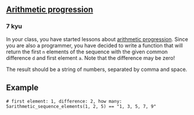 <h2><a href=https://www.codewars.com/kata/55caf1fd8063ddfa8e000018/train/cpp target="_blank">Arithmetic progression</a></h2><h3>7 kyu</h3><p>In your class, you have started lessons about <a href="https://en.wikipedia.org/wiki/Arithmetic_progression" data-turbolinks="false" target="_blank">arithmetic progression</a>. Since you are also a programmer, you have decided to write a function that will return the first <code>n</code> elements of the sequence with the given common difference <code>d</code> and first element <code>a</code>. Note that the difference may be zero!</p><p>The result should be a string of numbers, separated by comma and space.</p><h2 id="example">Example</h2><pre><code class="language-python"><span class="cm-comment"># first element: 1, difference: 2, how many: 5</span><span class="cm-variable">arithmetic_sequence_elements</span>(<span class="cm-number">1</span>, <span class="cm-number">2</span>, <span class="cm-number">5</span>) <span class="cm-operator">==</span> <span class="cm-string">"1, 3, 5, 7, 9"</span></code></pre>